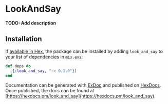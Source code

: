 # LookAndSay

**TODO: Add description**

## Installation

If [available in Hex](https://hex.pm/docs/publish), the package can be installed
by adding `look_and_say` to your list of dependencies in `mix.exs`:

```elixir
def deps do
  [{:look_and_say, "~> 0.1.0"}]
end
```

Documentation can be generated with [ExDoc](https://github.com/elixir-lang/ex_doc)
and published on [HexDocs](https://hexdocs.pm). Once published, the docs can
be found at [https://hexdocs.pm/look_and_say](https://hexdocs.pm/look_and_say).

